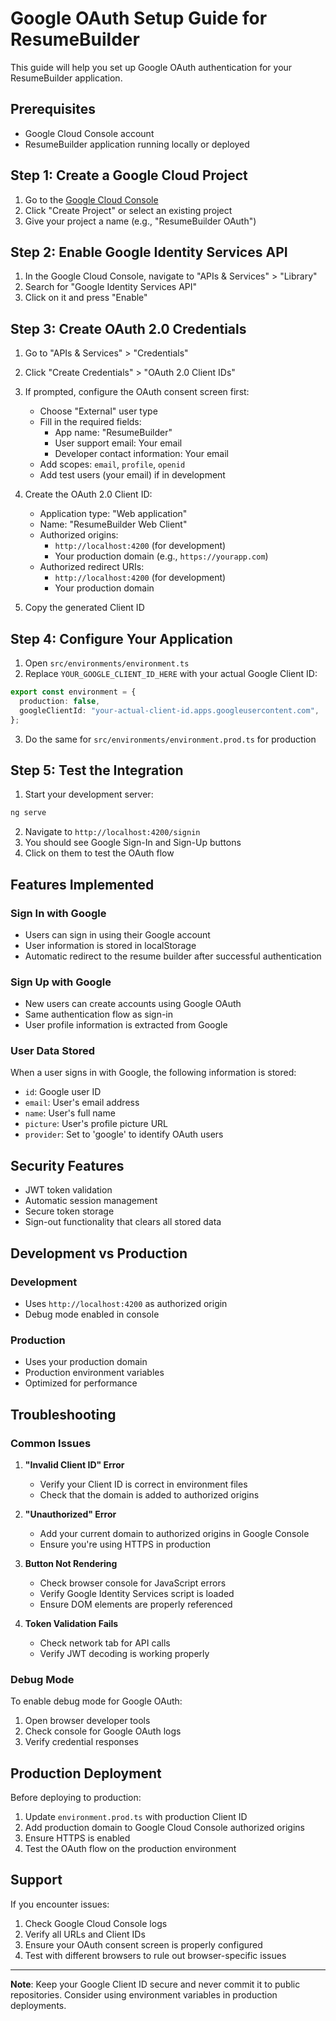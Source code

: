 # Google OAuth Setup Guide for ResumeBuilder

This guide will help you set up Google OAuth authentication for your ResumeBuilder application.

## Prerequisites

- Google Cloud Console account
- ResumeBuilder application running locally or deployed

## Step 1: Create a Google Cloud Project

1. Go to the [Google Cloud Console](https://console.cloud.google.com/)
2. Click "Create Project" or select an existing project
3. Give your project a name (e.g., "ResumeBuilder OAuth")

## Step 2: Enable Google Identity Services API

1. In the Google Cloud Console, navigate to "APIs & Services" > "Library"
2. Search for "Google Identity Services API"
3. Click on it and press "Enable"

## Step 3: Create OAuth 2.0 Credentials

1. Go to "APIs & Services" > "Credentials"
2. Click "Create Credentials" > "OAuth 2.0 Client IDs"
3. If prompted, configure the OAuth consent screen first:

   - Choose "External" user type
   - Fill in the required fields:
     - App name: "ResumeBuilder"
     - User support email: Your email
     - Developer contact information: Your email
   - Add scopes: `email`, `profile`, `openid`
   - Add test users (your email) if in development

4. Create the OAuth 2.0 Client ID:

   - Application type: "Web application"
   - Name: "ResumeBuilder Web Client"
   - Authorized origins:
     - `http://localhost:4200` (for development)
     - Your production domain (e.g., `https://yourapp.com`)
   - Authorized redirect URIs:
     - `http://localhost:4200` (for development)
     - Your production domain

5. Copy the generated Client ID

## Step 4: Configure Your Application

1. Open `src/environments/environment.ts`
2. Replace `YOUR_GOOGLE_CLIENT_ID_HERE` with your actual Google Client ID:

```typescript
export const environment = {
  production: false,
  googleClientId: "your-actual-client-id.apps.googleusercontent.com",
};
```

3. Do the same for `src/environments/environment.prod.ts` for production

## Step 5: Test the Integration

1. Start your development server:

```bash
ng serve
```

2. Navigate to `http://localhost:4200/signin`
3. You should see Google Sign-In and Sign-Up buttons
4. Click on them to test the OAuth flow

## Features Implemented

### Sign In with Google

- Users can sign in using their Google account
- User information is stored in localStorage
- Automatic redirect to the resume builder after successful authentication

### Sign Up with Google

- New users can create accounts using Google OAuth
- Same authentication flow as sign-in
- User profile information is extracted from Google

### User Data Stored

When a user signs in with Google, the following information is stored:

- `id`: Google user ID
- `email`: User's email address
- `name`: User's full name
- `picture`: User's profile picture URL
- `provider`: Set to 'google' to identify OAuth users

## Security Features

- JWT token validation
- Automatic session management
- Secure token storage
- Sign-out functionality that clears all stored data

## Development vs Production

### Development

- Uses `http://localhost:4200` as authorized origin
- Debug mode enabled in console

### Production

- Uses your production domain
- Production environment variables
- Optimized for performance

## Troubleshooting

### Common Issues

1. **"Invalid Client ID" Error**

   - Verify your Client ID is correct in environment files
   - Check that the domain is added to authorized origins

2. **"Unauthorized" Error**

   - Add your current domain to authorized origins in Google Console
   - Ensure you're using HTTPS in production

3. **Button Not Rendering**

   - Check browser console for JavaScript errors
   - Verify Google Identity Services script is loaded
   - Ensure DOM elements are properly referenced

4. **Token Validation Fails**
   - Check network tab for API calls
   - Verify JWT decoding is working properly

### Debug Mode

To enable debug mode for Google OAuth:

1. Open browser developer tools
2. Check console for Google OAuth logs
3. Verify credential responses

## Production Deployment

Before deploying to production:

1. Update `environment.prod.ts` with production Client ID
2. Add production domain to Google Cloud Console authorized origins
3. Ensure HTTPS is enabled
4. Test the OAuth flow on the production environment

## Support

If you encounter issues:

1. Check Google Cloud Console logs
2. Verify all URLs and Client IDs
3. Ensure your OAuth consent screen is properly configured
4. Test with different browsers to rule out browser-specific issues

---

**Note**: Keep your Google Client ID secure and never commit it to public repositories. Consider using environment variables in production deployments.
